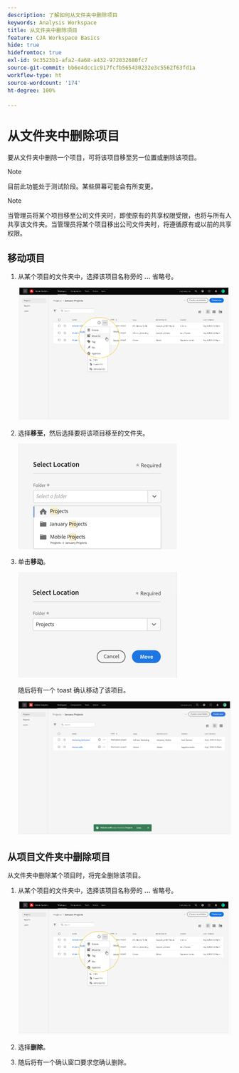 ```yaml
---
description: 了解如何从文件夹中删除项目
keywords: Analysis Workspace
title: 从文件夹中删除项目
feature: CJA Workspace Basics
hide: true
hidefromtoc: true
exl-id: 9c3523b1-afa2-4a68-a432-972032680fc7
source-git-commit: bb6e4dcc1c917fcfb565430232e3c5562f63fd1a
workflow-type: ht
source-wordcount: '174'
ht-degree: 100%

---
```


# 从文件夹中删除项目

要从文件夹中删除一个项目，可将该项目移至另一位置或删除该项目。

>[!NOTE]
>
>目前此功能处于测试阶段。某些屏幕可能会有所变更。

>[!NOTE]
>
>当管理员将某个项目移至公司文件夹时，即使原有的共享权限受限，也将与所有人共享该文件夹。当管理员将某个项目移出公司文件夹时，将遵循原有或以前的共享权限。

## 移动项目

1. 从某个项目的文件夹中，选择该项目名称旁的 **...** 省略号。

   ![](/help/analysis-workspace/build-workspace-project/assets/move1.png)

1. 选择&#x200B;**移至**，然后选择要将该项目移至的文件夹。

   ![](/help/analysis-workspace/build-workspace-project/assets/move-select-location.png)

1. 单击&#x200B;**移动**。

   ![](/help/analysis-workspace/build-workspace-project/assets/move-click-move.png)

   随后将有一个 toast 确认移动了该项目。

   ![](/help/analysis-workspace/build-workspace-project/assets/move-project-moved.png)

## 从项目文件夹中删除项目

从文件夹中删除某个项目时，将完全删除该项目。

1. 从某个项目的文件夹中，选择该项目名称旁的 **...** 省略号。

   ![](/help/analysis-workspace/build-workspace-project/assets/move1.png)

1. 选择&#x200B;**删除**。

1. 随后将有一个确认窗口要求您确认删除。
